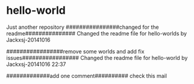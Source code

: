hello-world
===========

Just another repository
################changed for the readme###############
Changed the readme file for hello-worlds by Jackxsj-20141016

#################remove some worlds and add fix issues#################
Changed the readme file for hello-world by Jackxsj-20141016 22:37

#############add one comment##########
check this mail

